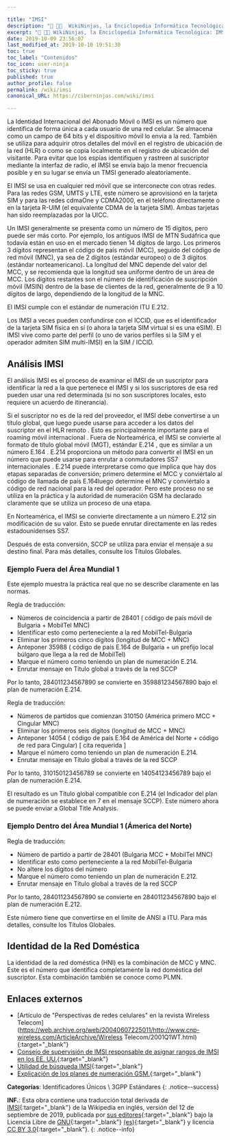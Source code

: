 ```yaml
---

title: "IMSI"
description: "📖 👨‍💻  WikiNinjas, la Enciclopedia Informática Tecnológica: IMSI, Identidad Internacional del Abonado Móvil"
excerpt: "📖 👨‍💻 WikiNinjas, la Enciclopedia Informática Tecnológica: IMSI, Identidad Internacional del Abonado Móvil"
date: 2019-10-09 23:56:07
last_modified_at: 2019-10-10 19:51:30
toc: true
toc_label: "Contenidos"
toc_icon: user-ninja
toc_sticky: true
published: true
author_profile: false
permalink: /wiki/imsi
canonical_URL: https://ciberninjas.com/wiki/imsi

---
```


La Identidad Internacional del Abonado Móvil o IMSI es un número que identifica de forma única a cada usuario de una red celular. Se almacena como un campo de 64 bits y el dispositivo móvil lo envía a la red. También se utiliza para adquirir otros detalles del móvil en el registro de ubicación de la red (HLR) o como se copia localmente en el registro de ubicación del visitante. Para evitar que los espías identifiquen y rastreen al suscriptor mediante la interfaz de radio, el IMSI se envía bajo la menor frecuencia posible y en su lugar se envía un TMSI generado aleatoriamente.

El IMSI se usa en cualquier red móvil que se interconecte con otras redes. Para las redes GSM, UMTS y LTE, este número se aprovisionó en la tarjeta SIM y para las redes cdmaOne y CDMA2000, en el teléfono directamente o en la tarjeta R-UIM (el equivalente CDMA de la tarjeta SIM). Ambas tarjetas han sido reemplazadas por la UICC.

Un IMSI generalmente se presenta como un número de 15 dígitos, pero puede ser más corto. Por ejemplo, los antiguos IMSI de MTN Sudáfrica que todavía están en uso en el mercado tienen 14 dígitos de largo. Los primeros 3 dígitos representan el código de país móvil (MCC), seguido del código de red móvil (MNC), ya sea de 2 dígitos (estándar europeo) o de 3 dígitos (estándar norteamericano). La longitud del MNC depende del valor del MCC, y se recomienda que la longitud sea uniforme dentro de un área de MCC. Los dígitos restantes son el número de identificación de suscripción móvil (MSIN) dentro de la base de clientes de la red, generalmente de 9 a 10 dígitos de largo, dependiendo de la longitud de la MNC.

El IMSI cumple con el estándar de numeración ITU E.212.

Los IMSI a veces pueden confundirse con el ICCID, que es el identificador de la tarjeta SIM física en sí (o ahora la tarjeta SIM virtual si es una eSIM). El IMSI vive como parte del perfil (o uno de varios perfiles si la SIM y el operador admiten SIM multi-IMSI) en la SIM / ICCID.

## Análisis IMSI

El análisis IMSI es el proceso de examinar el IMSI de un suscriptor para identificar la red a la que pertenece el IMSI y si los suscriptores de esa red pueden usar una red determinada (si no son suscriptores locales, esto requiere un acuerdo de itinerancia).

Si el suscriptor no es de la red del proveedor, el IMSI debe convertirse a un título global, que luego puede usarse para acceder a los datos del suscriptor en el HLR remoto . Esto es principalmente importante para el roaming móvil internacional . Fuera de Norteamérica, el IMSI se convierte al formato de título global móvil (MGT), estándar E.214 , que es similar a un número E.164 . E.214 proporciona un método para convertir el IMSI en un número que puede usarse para enrutar a conmutadores SS7 internacionales . E.214 puede interpretarse como que implica que hay dos etapas separadas de conversión; primero determine el MCC y conviértalo al código de llamada de país E.164luego determine el MNC y conviértalo a código de red nacional para la red del operador. Pero este proceso no se utiliza en la práctica y la autoridad de numeración GSM ha declarado claramente que se utiliza un proceso de una etapa.

En Norteamérica, el IMSI se convierte directamente a un número E.212 sin modificación de su valor. Esto se puede enrutar directamente en las redes estadounidenses SS7.

Después de esta conversión, SCCP se utiliza para enviar el mensaje a su destino final. Para más detalles, consulte los Títulos Globales.

### Ejemplo Fuera del Área Mundial 1

Este ejemplo muestra la práctica real que no se describe claramente en las normas.

Regla de traducción:

* Números de coincidencia a partir de 28401 ( código de país móvil de Bulgaria + MobilTel MNC)
* Identificar esto como perteneciente a la red MobilTel-Bulgaria
* Eliminar los primeros cinco dígitos (longitud de MCC + MNC)
* Anteponer 35988 ( código de país E.164 de Bulgaria + un prefijo local búlgaro que llega a la red de MobilTel)
* Marque el número como teniendo un plan de numeración E.214.
* Enrutar mensaje en Título global a través de la red SCCP

Por lo tanto, 284011234567890 se convierte en 359881234567890 bajo el plan de numeración E.214.

Regla de traducción:

* Números de partidos que comienzan 310150 (América primero MCC + Cingular MNC)
* Eliminar los primeros seis dígitos (longitud de MCC + MNC)
* Anteponer 14054 ( código de país E.164 de América del Norte + código de red para Cingular) [ cita requerida ]
* Marque el número como teniendo un plan de numeración E.214.
* Enrutar mensaje en Título global a través de la red SCCP

Por lo tanto, 310150123456789 se convierte en 14054123456789 bajo el plan de numeración E.214.

El resultado es un Título global compatible con E.214 (el Indicador del plan de numeración se establece en 7 en el mensaje SCCP). Este número ahora se puede enviar a Global Title Analysis.

### Ejemplo Dentro del Área Mundial 1 (Ámerica del Norte) 

Regla de traducción:

* Número de partido a partir de 28401 (Bulgaria MCC + MobilTel MNC)
* Identificar esto como perteneciente a la red MobilTel-Bulgaria
* No altere los dígitos del número
* Marque el número como teniendo un plan de numeración E.212.
* Enrutar mensaje en Título global a través de la red SCCP

Por lo tanto, 284011234567890 se convierte en 284011234567890 bajo el plan de numeración E.212.

Este número tiene que convertirse en el límite de ANSI a ITU. Para más detalles, consulte los Títulos Globales.

## Identidad de la Red Doméstica

La identidad de la red doméstica (HNI) es la combinación de MCC y MNC. Este es el número que identifica completamente la red doméstica del suscriptor. Esta combinación también se conoce como PLMN.

## Enlaces externos

* [Artículo de "Perspectivas de redes celulares" en la revista Wireless Telecom](https://web.archive.org/web/20040607225011/http://www.cnp-wireless.com/ArticleArchive/Wireless Telecom/2001Q1WT.html){:target="_blank"}
* [Consejo de supervisión de IMSI responsable de asignar rangos de IMSI en los EE. UU.](http://www.atis.org/ATIS/IOC/iochom.htm){:target="_blank"}
* [Utilidad de búsqueda IMSI](https://www.numberingplans.com/?page=analysis&sub=imsinr){:target="_blank"}
* [Explicación de los planes de numeración GSM.](http://www.mib.net.ua/2008/03/gsm-numbering-plans-en.html){:target="_blank"}

**Categorías**: Identificadores Únicos \ 3GPP Estándares
{: .notice--success}

**INF.**: Esta obra contiene una traducción total derivada de [IMSI](https://en.wikipedia.org/wiki/International_mobile_subscriber_identity){:target="_blank"} de la Wikipedia en inglés, versión del 12 de septiembre de 2019, publicada por [sus editores](https://en.wikipedia.org/w/index.php?title=International_mobile_subscriber_identity&action=history){:target="_blank"} bajo la Licencia Libre de [GNU](http://www.gnu.org/licenses/licenses.html#GPL){:target="_blank"} [(es)](https://es.wikipedia.org/wiki/Wikipedia:Traducci%C3%B3n_no_oficial_de_la_Licencia_de_documentaci%C3%B3n_libre_de_GNU){:target="_blank"} y licencia [CC BY 3.0](https://creativecommons.org/licenses/by-sa/3.0/deed.es){:target="_blank"}.
{: .notice--info}